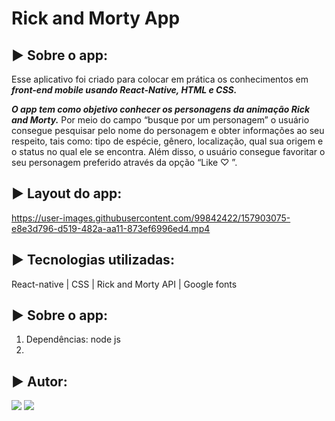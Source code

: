 # Rick and Morty App

## ► Sobre o app: 

Esse aplicativo foi criado para colocar em prática os conhecimentos em ***front-end mobile usando React-Native, HTML e CSS.*** 

***O app tem como objetivo conhecer os personagens da animação Rick and Morty.*** Por meio do campo “busque por um personagem” o usuário consegue pesquisar pelo nome do personagem e obter informações ao seu respeito, tais como: tipo de espécie, gênero, localização, qual sua origem e o status no qual ele se encontra. Além disso, o usuário consegue favoritar o seu personagem preferido através da opção “Like ♡ ”.

## ► Layout do app: 
https://user-images.githubusercontent.com/99842422/157903075-e8e3d796-d519-482a-aa11-873ef6996ed4.mp4

## ► Tecnologias utilizadas: ##
React-native  |  CSS  |  Rick and Morty API  |  Google fonts

## ► Sobre o app: ##
1. Dependências: node js
2. 
## ► Autor:  
 <div>  
  <a href = "layanenu@gmail.com"><img src="https://img.shields.io/badge/-Gmail-%23333?style=for-the-badge&logo=gmail&logoColor=white" target="_blank"></a>
  <a href="https://www.linkedin.com/in/layanenu/" target="_blank"><img src="https://img.shields.io/badge/-LinkedIn-%230077B5?style=for-the-badge&logo=linkedin&logoColor=white" target="_blank"></a> 
</div>
